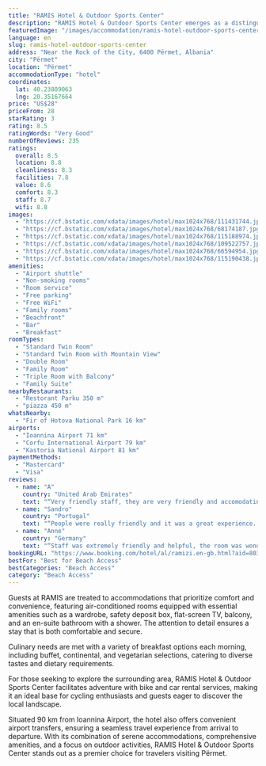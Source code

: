 ```yaml
---
title: "RAMIS Hotel & Outdoor Sports Center"
description: "RAMIS Hotel & Outdoor Sports Center emerges as a distinguished 3-star haven in Përmet, boasting a prime beachfront location that effortlessly combines comfort with adventure."
featuredImage: "/images/accommodation/ramis-hotel-outdoor-sports-center-111431744.jpg"
language: en
slug: ramis-hotel-outdoor-sports-center
address: "Near the Rock of the City, 6400 Përmet, Albania"
city: "Përmet"
location: "Përmet"
accommodationType: "hotel"
coordinates:
  lat: 40.23809063
  lng: 20.35167664
price: "US$28"
priceFrom: 28
starRating: 3
rating: 8.5
ratingWords: "Very Good"
numberOfReviews: 235
ratings:
  overall: 8.5
  location: 8.8
  cleanliness: 8.3
  facilities: 7.8
  value: 8.6
  comfort: 8.3
  staff: 8.7
  wifi: 8.8
images:
  - "https://cf.bstatic.com/xdata/images/hotel/max1024x768/111431744.jpg?k=e110d515dd2c598ab094d103e27979416f7f081cb392f6f3d8a214b5061db249&o=&hp=1"
  - "https://cf.bstatic.com/xdata/images/hotel/max1024x768/68174187.jpg?k=9d66e00fca3120858259da1fd2be316dd37b4e9f841134211e301e266541dbd1&o=&hp=1"
  - "https://cf.bstatic.com/xdata/images/hotel/max1024x768/115188974.jpg?k=1cf391e86000b28cf854a41301f9f54023296103c8c7a1b13edfdbc5f0b25b5a&o=&hp=1"
  - "https://cf.bstatic.com/xdata/images/hotel/max1024x768/109522757.jpg?k=9c69e6793e3ac37dac98cf657a0ce8b50f8b3afe13b52fdfb82910ade1600521&o=&hp=1"
  - "https://cf.bstatic.com/xdata/images/hotel/max1024x768/66594954.jpg?k=1fb8ff85546e50810e83047badea91130d0f3b89d3a7e89111f69a05774dcbd6&o=&hp=1"
  - "https://cf.bstatic.com/xdata/images/hotel/max1024x768/115190438.jpg?k=09b37027958fc5d27191c8ff7467b258578a3af38b0005ec07c97f946e0b3b86&o=&hp=1"
amenities:
  - "Airport shuttle"
  - "Non-smoking rooms"
  - "Room service"
  - "Free parking"
  - "Free WiFi"
  - "Family rooms"
  - "Beachfront"
  - "Bar"
  - "Breakfast"
roomTypes:
  - "Standard Twin Room"
  - "Standard Twin Room with Mountain View"
  - "Double Room"
  - "Family Room"
  - "Triple Room with Balcony"
  - "Family Suite"
nearbyRestaurants:
  - "Restorant Parku 350 m"
  - "piazza 450 m"
whatsNearby:
  - "Fir of Hotova National Park 16 km"
airports:
  - "Ioannina Airport 71 km"
  - "Corfu International Airport 79 km"
  - "Kastoria National Airport 81 km"
paymentMethods:
  - "Mastercard"
  - "Visa"
reviews:
  - name: "A"
    country: "United Arab Emirates"
    text: "“Very friendly staff, they are very friendly and accomodating. Just few minutes walk from City Stone. Heaters in the room were amazing, they kept 1 degree cold away and we had a cozy sleep. Location is just walking distance to the market and we...”"
  - name: "Sandro"
    country: "Portugal"
    text: "“People were really friendly and it was a great experience. Permet is beautiful”"
  - name: "Anne"
    country: "Germany"
    text: "“Staff was extremely friendly and helpful, the room was wonderful wirh stunning views. at Vjosa Valley.”"
bookingURL: "https://www.booking.com/hotel/al/ramizi.en-gb.html?aid=8035640"
bestFor: "Best for Beach Access"
bestCategories: "Beach Access"
category: "Beach Access"
---
```


Guests at RAMIS are treated to accommodations that prioritize comfort and convenience, featuring air-conditioned rooms equipped with essential amenities such as a wardrobe, safety deposit box, flat-screen TV, balcony, and an en-suite bathroom with a shower. The attention to detail ensures a stay that is both comfortable and secure.

Culinary needs are met with a variety of breakfast options each morning, including buffet, continental, and vegetarian selections, catering to diverse tastes and dietary requirements.

For those seeking to explore the surrounding area, RAMIS Hotel & Outdoor Sports Center facilitates adventure with bike and car rental services, making it an ideal base for cycling enthusiasts and guests eager to discover the local landscape.

Situated 90 km from Ioannina Airport, the hotel also offers convenient airport transfers, ensuring a seamless travel experience from arrival to departure. With its combination of serene accommodations, comprehensive amenities, and a focus on outdoor activities, RAMIS Hotel & Outdoor Sports Center stands out as a premier choice for travelers visiting Përmet.